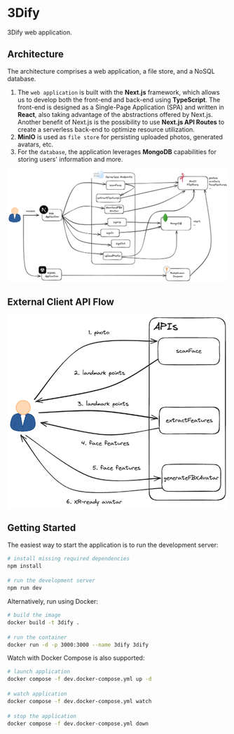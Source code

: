 # 3Dify

3Dify web application.

## Architecture

The architecture comprises a web application, a file store, and a NoSQL database.

1. The `web application` is built with the **Next.js** framework, which allows us to develop both the front-end and back-end using **TypeScript**.
   The front-end is designed as a Single-Page Application (SPA) and written in **React**, also taking advantage of the abstractions offered by Next.js.
   Another benefit of Next.js is the possibility to use **Next.js API Routes** to create a serverless back-end to optimize resource utilization.
2. **MinIO** is used as `file store` for persisting uploaded photos, generated avatars, etc.
3. For the `database`, the application leverages **MongoDB** capabilities for storing users' information and more.

![Architecture](assets/3dify_architecture.png 'Architecture')

## External Client API Flow

![External Client API Flow](assets/3dify_api_flow.png 'External Client API Flow')

## Getting Started

The easiest way to start the application is to run the development server:

```bash
# install missing required dependencies
npm install

# run the development server
npm run dev
```

Alternatively, run using Docker:

```bash
# build the image
docker build -t 3dify .

# run the container
docker run -d -p 3000:3000 --name 3dify 3dify
```

Watch with Docker Compose is also supported:

```bash
# launch application
docker compose -f dev.docker-compose.yml up -d

# watch application
docker compose -f dev.docker-compose.yml watch

# stop the application
docker compose -f dev.docker-compose.yml down
```
